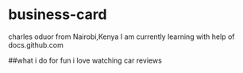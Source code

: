 # business-card
charles oduor
from Nairobi,Kenya
I am currently learning with help of docs.github.com

##what i do for fun
i love watching car reviews

